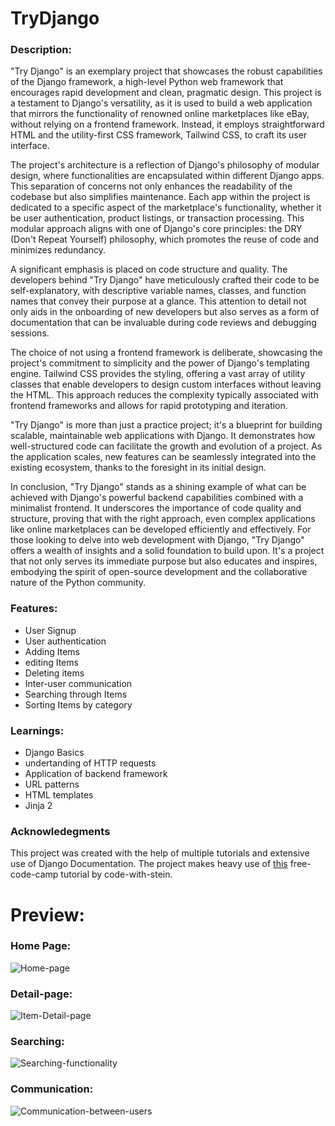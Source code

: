 # TryDjango
### Description: 
"Try Django" is an exemplary project that showcases the robust capabilities of the Django framework, a high-level Python web framework that encourages rapid development and clean, pragmatic design. This project is a testament to Django's versatility, as it is used to build a web application that mirrors the functionality of renowned online marketplaces like eBay, without relying on a frontend framework. Instead, it employs straightforward HTML and the utility-first CSS framework, Tailwind CSS, to craft its user interface.

The project's architecture is a reflection of Django's philosophy of modular design, where functionalities are encapsulated within different Django apps. This separation of concerns not only enhances the readability of the codebase but also simplifies maintenance. Each app within the project is dedicated to a specific aspect of the marketplace's functionality, whether it be user authentication, product listings, or transaction processing. This modular approach aligns with one of Django's core principles: the DRY (Don't Repeat Yourself) philosophy, which promotes the reuse of code and minimizes redundancy.

A significant emphasis is placed on code structure and quality. The developers behind "Try Django" have meticulously crafted their code to be self-explanatory, with descriptive variable names, classes, and function names that convey their purpose at a glance. This attention to detail not only aids in the onboarding of new developers but also serves as a form of documentation that can be invaluable during code reviews and debugging sessions.

The choice of not using a frontend framework is deliberate, showcasing the project's commitment to simplicity and the power of Django's templating engine. Tailwind CSS provides the styling, offering a vast array of utility classes that enable developers to design custom interfaces without leaving the HTML. This approach reduces the complexity typically associated with frontend frameworks and allows for rapid prototyping and iteration.

"Try Django" is more than just a practice project; it's a blueprint for building scalable, maintainable web applications with Django. It demonstrates how well-structured code can facilitate the growth and evolution of a project. As the application scales, new features can be seamlessly integrated into the existing ecosystem, thanks to the foresight in its initial design.

In conclusion, "Try Django" stands as a shining example of what can be achieved with Django's powerful backend capabilities combined with a minimalist frontend. It underscores the importance of code quality and structure, proving that with the right approach, even complex applications like online marketplaces can be developed efficiently and effectively. For those looking to delve into web development with Django, "Try Django" offers a wealth of insights and a solid foundation to build upon. It's a project that not only serves its immediate purpose but also educates and inspires, embodying the spirit of open-source development and the collaborative nature of the Python community.

### Features:
* User Signup
* User authentication
* Adding Items
* editing Items
* Deleting items
* Inter-user communication
* Searching through Items
* Sorting Items by category

### Learnings: 
* Django Basics
* undertanding of HTTP requests
* Application of backend framework
* URL patterns
* HTML templates
* Jinja 2

### Acknowledegments
This project was created with the help of multiple tutorials and extensive use of Django Documentation. The project makes heavy use of [this](https://www.youtube.com/watch?v=ZxMB6Njs3ck&ab_channel=freeCodeCamp.org) free-code-camp tutorial by code-with-stein.  

# Preview:


### Home Page: 
![Home-page](https://github.com/adi-tyasingh/trydjango/assets/122039347/578ff059-f86d-4c5c-b8cf-cef46e2e78ba)


### Detail-page:
![Item-Detail-page](https://github.com/adi-tyasingh/trydjango/assets/122039347/77f28e96-7236-477a-a641-220ab7301c7c)


### Searching:
![Searching-functionality](https://github.com/adi-tyasingh/trydjango/assets/122039347/6cd59714-43de-40e0-9e25-5e3878572ec0)


### Communication:
![Communication-between-users](https://github.com/adi-tyasingh/trydjango/assets/122039347/4c7e76f3-0684-400b-a5b5-f6a2f93039b0)




